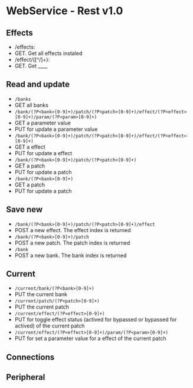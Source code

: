 # WebService - Rest v1.0

## Effects

* /effects: 
 * GET. Get all effects instaled
* /effect/([^/]+):
 * GET. Get ____

## Read and update

* ```/banks```
 *  GET all banks
* ```/bank/(?P<bank>[0-9]+)/patch/(?P<patch>[0-9]+)/effect/(?P<effect>[0-9]+)/param/(?P<param>[0-9]+)```
 * GET a parameter value
 * PUT for update a parameter value
* ```/bank/(?P<bank>[0-9]+)/patch/(?P<patch>[0-9]+)/effect/(?P<effect>[0-9]+)```
 * GET a effect
 * PUT for update a effect
* ```/bank/(?P<bank>[0-9]+)/patch/(?P<patch>[0-9]+)```
 * GET a patch
 * PUT for update a patch
* ```/bank/(?P<bank>[0-9]+)```
 * GET a patch
 * PUT for update a patch

## Save new

* ```/bank/(?P<bank>[0-9]+)/patch/(?P<patch>[0-9]+)/effect```
 * POST a new effect. The effect index is returned
* ```/bank/(?P<bank>[0-9]+)/patch```
 * POST a new patch. The patch index is returned
* ```/bank```
 * POST a new bank. The bank index is returned
        
## Current

* ```/current/bank/(?P<bank>[0-9]+)```
 * PUT the current bank
* ```/current/patch/(?P<patch>[0-9]+)```
 * PUT the current patch
* ```/current/effect/(?P<effect>[0-9]+)```
 * PUT for toggle effect status (actived for bypassed or bypassed for actived) of the current patch
* ```/current/effect/(?P<effect>[0-9]+)/param/(?P<param>[0-9]+)```
 * PUT for set a parameter value for a effect of the current patch

## Connections
        
## Peripheral
